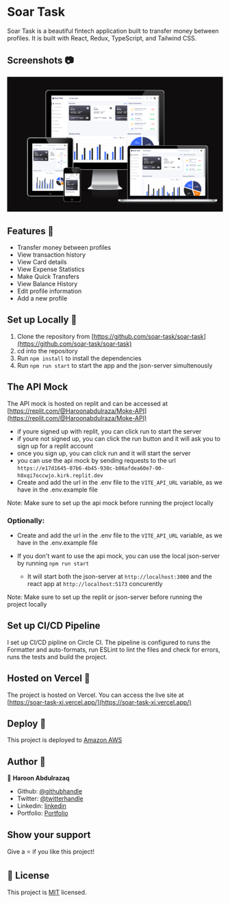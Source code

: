 # Soar Task

Soar Task is a beautiful fintech application built to transfer money between profiles. It is built with React, Redux, TypeScript, and Tailwind CSS.

## Screenshots 📷

![Soar Task](./src/assets/images/soar-task-image.png)

## Features 🚀

- Transfer money between profiles
- View transaction history
- View Card details
- View Expense Statistics
- Make Quick Transfers
- View Balance History
- Edit profile information
- Add a new profile

## Set up Locally 🔧

1. Clone the repository from [https://github.com/soar-task/soar-task](https://github.com/soar-task/soar-task)
2. cd into the repository
3. Run `npm install` to install the dependencies
4. Run `npm run start` to start the app and the json-server simultenously

## The API Mock

The API mock is hosted on replit and can be accessed at [https://replit.com/@Haroonabdulraza/Moke-API](https://replit.com/@Haroonabdulraza/Moke-API)

- if youre signed up with replit, you can click run to start the server
- if youre not signed up, you can click the run button and it will ask you to sign up for a replit account
- once you sign up, you can click run and it will start the server
- you can use the api mock by sending requests to the url `https://e17d1645-07b6-4b45-930c-b06afdea60e7-00-h8xqi7occwjo.kirk.replit.dev`
- Create and add the url in the .env file to the `VITE_API_URL` variable, as we have in the .env.example file

Note: Make sure to set up the api mock before running the project locally

### Optionally:

- Create and add the url in the .env file to the `VITE_API_URL` variable, as we have in the .env.example file

- If you don't want to use the api mock, you can use the local json-server by running `npm run start`
  - It will start both the json-server at `http://localhost:3000` and the react app at `http://localhost:5173` concurently

Note: Make sure to set up the replit or json-server before running the project locally

## Set up CI/CD Pipeline

I set up CI/CD pipline on Circle CI. The pipeline is configured to runs the Formatter and auto-formats, run ESLint to lint the files and check for errors, runs the tests and build the project.

## Hosted on Vercel 🚀

The project is hosted on Vercel. You can access the live site at [https://soar-task-xi.vercel.app/](https://soar-task-xi.vercel.app/)

## Deploy 🚀

This project is deployed to [Amazon AWS]()

## Author 👨

👤 **Haroon Abdulrazaq**

- Github: [@githubhandle](https://github.com/Haroonabdulrazaq)
- Twitter: [@twitterhandle](https://twitter.com/hanq_o)
- Linkedin: [linkedin](https://www.linkedin.com/in/haroonabdulrazaq)
- Portfolio: [Portfolio](https://www.haroonabdulrazaq.tech)

## Show your support

Give a ⭐️ if you like this project!

## 📝 License

This project is [MIT](lic.url) licensed.
